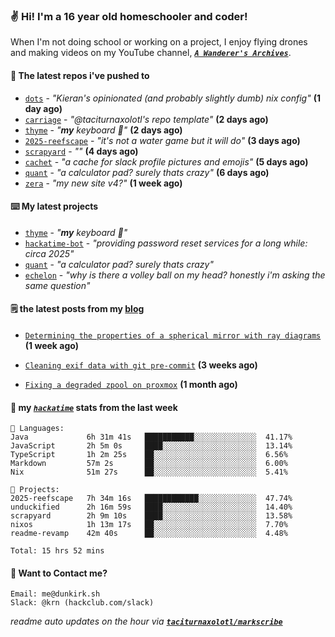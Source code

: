 ### ✌️ Hi! I'm a 16 year old homeschooler and coder!

When I'm not doing school or working on a project, I enjoy flying drones and making videos on my YouTube channel, [**_`A Wanderer's Archives`_**](https://youtube.com/@wanderer.archives).

#### 👷 The latest repos i've pushed to

- [`dots`](https://github.com/taciturnaxolotl/dots) - _"Kieran's opinionated (and probably slightly dumb) nix config"_ **(1 day ago)**
- [`carriage`](https://github.com/taciturnaxolotl/carriage) - _"@taciturnaxolotl's repo template"_ **(2 days ago)**
- [`thyme`](https://github.com/taciturnaxolotl/thyme) - _"**my** keyboard 🫶"_ **(2 days ago)**
- [`2025-reefscape`](https://github.com/df1317/2025-reefscape) - _"it's not a water game but it will do"_ **(3 days ago)**
- [`scrapyard`](https://github.com/hackclub/scrapyard) - _""_ **(4 days ago)**
- [`cachet`](https://github.com/taciturnaxolotl/cachet) - _"a cache for slack profile pictures and emojis"_ **(5 days ago)**
- [`quant`](https://github.com/taciturnaxolotl/quant) - _"a calculator pad? surely thats crazy"_ **(6 days ago)**
- [`zera`](https://github.com/taciturnaxolotl/zera) - _"my new site v4?"_ **(1 week ago)**

#### ⌨️ My latest projects

- [`thyme`](https://github.com/taciturnaxolotl/thyme) - _"**my** keyboard 🫶"_
- [`hackatime-bot`](https://github.com/taciturnaxolotl/hackatime-bot) - _"providing password reset services for a long while: circa 2025"_
- [`quant`](https://github.com/taciturnaxolotl/quant) - _"a calculator pad? surely thats crazy"_
- [`echelon`](https://github.com/taciturnaxolotl/echelon) - _"why is there a volley ball on my head? honestly i'm asking the same question"_

#### 🗒️ the latest posts from my [blog](https://dunkirk.sh)

- [`Determining the properties of a spherical mirror with ray diagrams`](https://dunkirk.sh/blog/spherical-ray-diagrams/) **(1 week ago)**

- [`Cleaning exif data with git pre-commit`](https://dunkirk.sh/blog/remove-exif-git-hook/) **(3 weeks ago)**

- [`Fixing a degraded zpool on proxmox`](https://dunkirk.sh/blog/degraded-zpool-proxmox/) **(1 month ago)**



#### 📡 my [_`hackatime`_](https://waka.hackclub.com) stats from the last week

```text
💾 Languages:
Java             6h 31m 41s   ███████████░░░░░░░░░░░░░░  41.17%
JavaScript       2h 5m 0s     ████░░░░░░░░░░░░░░░░░░░░░  13.14%
TypeScript       1h 2m 25s    ██░░░░░░░░░░░░░░░░░░░░░░░  6.56%
Markdown         57m 2s       ██░░░░░░░░░░░░░░░░░░░░░░░  6.00%
Nix              51m 27s      ██░░░░░░░░░░░░░░░░░░░░░░░  5.41%

💼 Projects:
2025-reefscape   7h 34m 16s   ████████████░░░░░░░░░░░░░  47.74%
unduckified      2h 16m 59s   ████░░░░░░░░░░░░░░░░░░░░░  14.40%
scrapyard        2h 9m 10s    ████░░░░░░░░░░░░░░░░░░░░░  13.58%
nixos            1h 13m 17s   ██░░░░░░░░░░░░░░░░░░░░░░░  7.70%
readme-revamp    42m 40s      ██░░░░░░░░░░░░░░░░░░░░░░░  4.48%

Total: 15 hrs 52 mins
```

#### 📮 Want to Contact me?

```text
Email: me@dunkirk.sh
Slack: @krn (hackclub.com/slack)
```

_readme auto updates on the hour via [**`taciturnaxolotl/markscribe`**](https://github.com/taciturnaxolotl/markscribe)_
